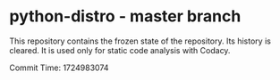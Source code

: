 # python-distro - master branch

This repository contains the frozen state of the repository.
Its history is cleared. It is used only for static code
analysis with Codacy.

Commit Time: 1724983074